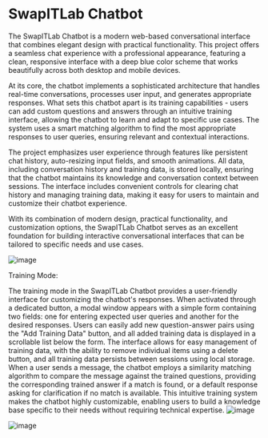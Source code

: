 # SwapITLab Chatbot

The SwapITLab Chatbot is a modern web-based conversational interface that combines elegant design with practical functionality. This project offers a seamless chat experience with a professional appearance, featuring a clean, responsive interface with a deep blue color scheme that works beautifully across both desktop and mobile devices.

At its core, the chatbot implements a sophisticated architecture that handles real-time conversations, processes user input, and generates appropriate responses. What sets this chatbot apart is its training capabilities - users can add custom questions and answers through an intuitive training interface, allowing the chatbot to learn and adapt to specific use cases. The system uses a smart matching algorithm to find the most appropriate responses to user queries, ensuring relevant and contextual interactions.

The project emphasizes user experience through features like persistent chat history, auto-resizing input fields, and smooth animations. All data, including conversation history and training data, is stored locally, ensuring that the chatbot maintains its knowledge and conversation context between sessions. The interface includes convenient controls for clearing chat history and managing training data, making it easy for users to maintain and customize their chatbot experience.

With its combination of modern design, practical functionality, and customization options, the SwapITLab Chatbot serves as an excellent foundation for building interactive conversational interfaces that can be tailored to specific needs and use cases.

![image](https://github.com/user-attachments/assets/2e8c2fdf-089c-4a7e-8152-1ceab99e4560)

Training Mode:

The training mode in the SwapITLab Chatbot provides a user-friendly interface for customizing the chatbot's responses. When activated through a dedicated button, a modal window appears with a simple form containing two fields: one for entering expected user queries and another for the desired responses. Users can easily add new question-answer pairs using the "Add Training Data" button, and all added training data is displayed in a scrollable list below the form. The interface allows for easy management of training data, with the ability to remove individual items using a delete button, and all training data persists between sessions using local storage. When a user sends a message, the chatbot employs a similarity matching algorithm to compare the message against the trained questions, providing the corresponding trained answer if a match is found, or a default response asking for clarification if no match is available. This intuitive training system makes the chatbot highly customizable, enabling users to build a knowledge base specific to their needs without requiring technical expertise.
![image](https://github.com/user-attachments/assets/fe56fb5a-af15-4d8d-9fa7-063651f9b1ee)


![image](https://github.com/user-attachments/assets/ae05e0c2-aa27-46cc-b6f5-65a5ff3ad307)

